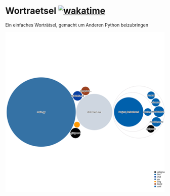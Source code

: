# Wortraetsel [![wakatime](https://wakatime.com/badge/github/SpotlightForBugs/Wortraetsel.svg)](https://wakatime.com/badge/github/SpotlightForBugs/Wortraetsel)
Ein einfaches Worträtsel, gemacht um Anderen Python beizubringen

![Visualization of this repo](./diagram.svg)
